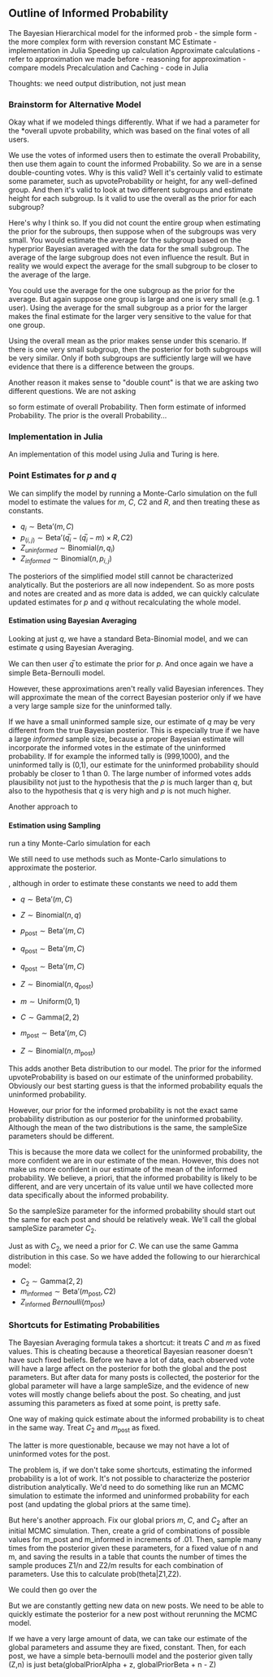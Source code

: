 ## Outline of Informed Probability

The Bayesian Hierarchical model for the informed prob
	- the simple form
	- the more complex form with reversion constant
MC Estimate
	- implementation in Julia
Speeding up calculation
	Approximate calculations
		- refer to approximation we made before
		- reasoning for approximation
		- compare models
	Precalculation and Caching
		- code in Julia

Thoughts: we need output distribution, not just mean


### Brainstorm for Alternative Model

Okay what if we modeled things differently. What if we had a parameter for the *overall upvote probability, which was based on the final votes of all users.


We use the votes of informed users then to estimate the overall Probability, then use them again to count the informed Probability. So we are in a sense double-counting votes. Why is this valid? Well it's certainly valid to estimate some parameter, such as upvoteProbability or height, for any well-defined group. And then it's valid to look at two different subgroups and estimate height for each subgroup. Is it valid to use the overall as the prior for each subgroup?

Here's why I think so. If you did not count the entire group when estimating the prior for the subroups, then suppose when of the subgroups was very small. You would estimate the average for the subgroup based on the hyperprior Bayesian averaged with the data for the small subgroup. The average of the large subgroup does not even influence the result. But in reality we would expect the average for the small subgroup to be closer to the average of the large.

You could use the average for the one subgroup as the prior for the average. But again suppose one group is large and one is very small (e.g. 1 user). Using the average for the small subgroup as a prior for the larger makes the final estimate for the larger very sensitive to the value for that one group.

Using the overall mean as the prior makes sense under this scenario. If there is one very small subgroup, then the posterior for both subgroups will be very similar. Only if both subgroups are sufficiently large will we have evidence that there is a difference between the groups.

Another reason it makes sense to "double count" is that we are asking two different questions. We are not asking


so form estimate of overall Probability. Then form estimate of informed Probability. The prior is the overall Probability...



### Implementation in Julia

An implementation of this model using Julia and Turing is here. 

### Point Estimates for $p$ and $q$

We can simplify the model by running a Monte-Carlo simulation on the full model to estimate the values for $m$, $C$, $C2$ and $R$, and then treating these as constants. 

- $q_i\sim \text{Beta'}(m, C)$
- $p_(i,j) \sim \text{Beta'}(q̅_i - (q̅_i - m)×R, C2)$
- $Z_{uninformed} \sim \text{Binomial}(n, q_i)$
- $Z_{informed} \sim \text{Binomial}(n, p_{i,j})$

The posteriors of the simplified model still cannot be characterized analytically. But the posteriors are all now independent. So as more posts and notes are created and as more data is added, we can quickly calculate updated estimates for $p$ and $q$ without recalculating the whole model.

#### Estimation using Bayesian Averaging

Looking at just $q$, we have a standard Beta-Binomial model, and we can estimate $q$ using Bayesian Averaging.

We can then user $q̅$ to estimate the prior for $p$. And once again we have a simple Beta-Bernoulli model.

However, these approximations aren't really valid Bayesian inferences. They will approximate the mean of the correct Bayesian posterior only if we have a very large sample size for the uninformed tally.

If we have a small uninformed sample size, our estimate of $q$ may be very different from the true Bayesian posterior. This is especially true if we have a large *informed* sample size, because a proper Bayesian estimate will incorporate the informed votes in the estimate of the uninformed probability. If for example the informed tally is (999,1000), and the uninformed tally is (0,1), our estimate for the uninformed probability should probably be closer to 1 than 0. The large number of informed votes adds plausibility not just to the hypothesis that the $p$ is much larger than $q$, but also to the hypothesis that $q$ is very high and $p$ is not much higher. 

Another approach to 


#### Estimation using Sampling



run a tiny Monte-Carlo simulation for each 

We still need to use methods such as Monte-Carlo simulations to approximate the posterior. 





, although in order to estimate these constants we need to add them 

- $q \sim \text{Beta'}(m, C)$
- $Z \sim \text{Binomial}(n, q)$


- $p_{\text{post}} \sim \text{Beta'}(m, C)$

- $q_{\text{post}} \sim \text{Beta'}(m, C)$



- $q_{\text{post}} \sim \text{Beta'}(m, C)$
- $Z \sim \text{Binomial}(n, q_{\text{post}})$


- $m \sim \text{Uniform}(0, 1)$
- $C \sim \text{Gamma}(2, 2)$
- $m_{\text{post}} \sim \text{Beta'}(m, C)$
- $Z \sim \text{Binomial}(n, m_{\text{post}})$



This adds another Beta distribution to our model. The prior for the informed upvoteProbability is based on our estimate of the uninformed probability. Obviously our best starting guess is that the informed probability equals the uninformed probability. 

However, our prior for the informed probability is not the exact same probability distribution as our posterior for the uninformed probability. Although the mean of the two distributions is the same, the sampleSize parameters should be different.

This is because the more data we collect for the uninformed probability, the more confident we are in our estimate of the mean. However, this does not make us more confident in our estimate of the mean of the informed probability. We believe, a priori, that the informed probability is likely to be different, and are very uncertain of its value  until we have collected more data specifically about the informed probability.

So the sampleSize parameter for the informed probability should start out the same for each post and should be relatively weak. We'll call the global sampleSize parameter $C_2$.

Just as with $C_2$, we need a prior for $C$. We can use the same Gamma distribution in this case. So we have added the following to our hierarchical model:

- $C_{2} \sim \text{Gamma}(2, 2)$
- $m_{\text{informed}} \sim \text{Beta'}(m_{\text{post}}, C2)$
- $Z_{\text{informed}} ~ Bernoulli(m_{\text{post}})$

### Shortcuts for Estimating Probabilities

The Bayesian Averaging formula takes a shortcut: it treats $C$ and $m$ as fixed values. This is cheating because a theoretical Bayesian reasoner doesn't have such fixed beliefs. Before we have a lot of data, each observed vote will have a large affect on the posterior for both the global and the post parameters. But after data for many posts is collected, the posterior for the global parameter will have a large sampleSize, and the evidence of new votes will mostly change beliefs about the post. So cheating, and just assuming this parameters as fixed at some point, is pretty safe.

One way of making quick estimate about the informed probability is to cheat in the same way. Treat $C_{2}$ and $m_{\text{post}}$ as fixed. 

The latter is more questionable, because we may not have a lot of uninformed votes for the post. 

The problem is, if we don't take some shortcuts, estimating the informed probability is a lot of work. It's not possible to characterize the posterior distribution analytically. We'd need to do something like run an MCMC simulation to estimate the informed and uninformed probability for each post (and updating the global priors at the same time). 

But here's another approach. Fix our global priors $m$, $C$, and $C_2$ after an initial MCMC simulation. Then, create a grid of combinations of possible values for m_post and m_informed in increments of .01. Then, sample many times from the posterior given these parameters, for a fixed value of n and m, and saving the results in a table that counts the number of times the sample produces Z1/n and Z2/m results for each combination of parameters. Use this to calculate prob(theta|Z1,Z2).

We could then go over the




But we are constantly getting new data on new posts. We need to be able to quickly estimate the posterior for a new post without rerunning the MCMC model.

If we have a very large amount of data, we can take our estimate of the global parameters and assume they are fixed, constant. Then, for each post, we have a simple beta-bernoulli model and the posterior  given tally (Z,n) is just beta(globalPriorAlpha + z, globalPriorBeta + n - Z) 
